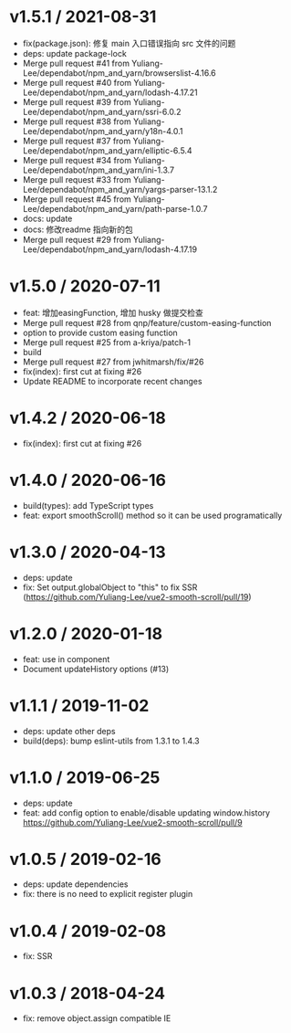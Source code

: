 v1.5.1 / 2021-08-31
==================

  * fix(package.json): 修复 main 入口错误指向 src 文件的问题
  * deps: update package-lock
  * Merge pull request #41 from Yuliang-Lee/dependabot/npm_and_yarn/browserslist-4.16.6
  * Merge pull request #40 from Yuliang-Lee/dependabot/npm_and_yarn/lodash-4.17.21
  * Merge pull request #39 from Yuliang-Lee/dependabot/npm_and_yarn/ssri-6.0.2
  * Merge pull request #38 from Yuliang-Lee/dependabot/npm_and_yarn/y18n-4.0.1
  * Merge pull request #37 from Yuliang-Lee/dependabot/npm_and_yarn/elliptic-6.5.4
  * Merge pull request #34 from Yuliang-Lee/dependabot/npm_and_yarn/ini-1.3.7
  * Merge pull request #33 from Yuliang-Lee/dependabot/npm_and_yarn/yargs-parser-13.1.2
  * Merge pull request #45 from Yuliang-Lee/dependabot/npm_and_yarn/path-parse-1.0.7
  * docs: update
  * docs: 修改readme 指向新的包
  * Merge pull request #29 from Yuliang-Lee/dependabot/npm_and_yarn/lodash-4.17.19

v1.5.0 / 2020-07-11
==================

  * feat: 增加easingFunction, 增加 husky 做提交检查
  * Merge pull request #28 from qnp/feature/custom-easing-function
  * option to provide custom easing function
  * Merge pull request #25 from a-kriya/patch-1
  * build
  * Merge pull request #27 from jwhitmarsh/fix/#26
  * fix(index): first cut at fixing #26
  * Update README to incorporate recent changes

v1.4.2 / 2020-06-18
==================

  * fix(index): first cut at fixing #26

v1.4.0 / 2020-06-16
==================

  * build(types): add TypeScript types
  * feat: export smoothScroll() method so it can be used programatically

v1.3.0 / 2020-04-13
==================

  * deps: update
  * fix: Set output.globalObject to "this" to fix SSR (https://github.com/Yuliang-Lee/vue2-smooth-scroll/pull/19)

v1.2.0 / 2020-01-18
==================

  * feat: use in component
  * Document updateHistory options (#13)

v1.1.1 / 2019-11-02
==================

  * deps: update other deps
  * build(deps): bump eslint-utils from 1.3.1 to 1.4.3

v1.1.0 / 2019-06-25
==================

  * deps: update
  * feat: add config option to enable/disable updating window.history https://github.com/Yuliang-Lee/vue2-smooth-scroll/pull/9

v1.0.5 / 2019-02-16
==================

  * deps: update dependencies
  * fix: there is no need to explicit register plugin

v1.0.4 / 2019-02-08
==================

  * fix: SSR

v1.0.3 / 2018-04-24
==================

  * fix: remove object.assign compatible IE
